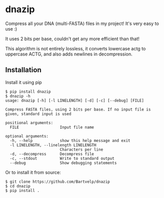 
# dnazip

Compress all your DNA (multi-FASTA) files in my project! It's very easy to use :)

It uses 2 bits per base, couldn't get any more efficient than that!

This algorithm is not entirely lossless, it converts lowercase actg to uppercase ACTG, and also adds newlines in decompression.

## Installation

Install it using pip

	$ pip install dnazip
	$ dnazip -h
	usage: dnazip [-h] [-l LINELENGTH] [-d] [-c] [--debug] [FILE]

	Compress FASTA files, using 2 bits per base. If no input file is given, standard input is used

	positional arguments:
	  FILE                  Input file name

	optional arguments:
	  -h, --help            show this help message and exit
	  -l LINELENGTH, --linelength LINELENGTH
	                        Characters per line
	  -d, --decompress      Decompress file
	  -c, --stdout          Write to standard output
	  --debug               Show debugging statements
Or to install it from source:

	$ git clone https://github.com/Bartvelp/dnazip
	$ cd dnazip
	$ pip install .

